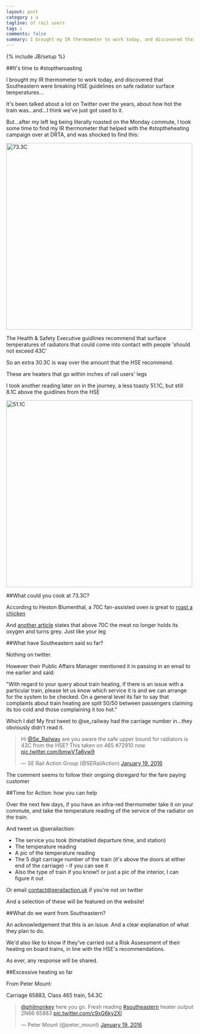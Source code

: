 ```yaml
---
layout: post
category : a
tagline: of rail users
tags : 
comments: false
summary: I brought my IR thermometer to work today, and discovered that Southeastern were breaking HSE guidelines on safe radiator surface temperatures...
---
```


{% include JB/setup %}

##It's time to #stoptheroasting

I brought my IR thermometer to work today, and discovered that Southeastern were breaking HSE guidelines on safe radiator surface temperatures...

It's been talked about a lot on Twitter over the years, about how hot the train was...and...I think we've just got used to it.

But...after my left leg being literally roasted on the Monday commute, I took some time to find my IR thermometer that helped with the #stoptheheating campaign over at DRTA, and was shocked to find this:

<img src="{{ site.url }}/images/Roasting1.PNG" alt="73.3C" style="width: 500px;"/>

The Health & Safety Executive guidlines recommend that surface temperatures of radiators that could come into contact with people 'should not exceed 43C'

So an extra 30.3C is way over the amount that the HSE recommend.

These are heaters that go within inches of rail users' legs

I took another reading later on in the journey, a less toasty 51.1C, but still 8.1C above the guidlines from the HSE

<img src="{{ site.url }}/images/Roasting2.PNG" alt="51.1C" style="width: 500px;"/>

##What could you cook at 73.3C?

According to Heston Blumenthal, a 70C fan-assisted oven is great to [roast a chicken](http://countryskillsblog.com/2012/01/27/heston-blumenthal-how-not-to-roast-a-chicken/)

And [another article](http://www.theguardian.com/lifeandstyle/2001/nov/24/foodanddrink.shopping) states that above 70C the meat no longer holds its oxygen and turns grey.  Just like your leg

##What have Southeastern said so far?

Nothing on twitter.

However their Public Affairs Manager mentioned it in passing in an email to me earlier and said:

"With regard to your query about train heating, if there is an issue with a particular train, please let us know which service it is and we can arrange for the system to be checked.  On a general level its fair to say that complaints about train heating are split 50/50 between passengers claiming its too cold and those complaining it too hot."

Which I did! My first tweet to @se_railway had the carriage number in...they obviously didn't read it.

<blockquote class="twitter-tweet" lang="en"><p lang="en" dir="ltr">Hi <a href="https://twitter.com/Se_Railway">@Se_Railway</a> are you aware the safe upper bound for radiators is 43C from the HSE?&#10;This taken on 465 #72910 now <a href="https://t.co/bmwVTa6vw9">pic.twitter.com/bmwVTa6vw9</a></p>&mdash; SE Rail Action Group (@SERailAction) <a href="https://twitter.com/SERailAction/status/689355349904773120">January 19, 2016</a></blockquote> <script async src="//platform.twitter.com/widgets.js" charset="utf-8"></script>

The comment seems to follow their ongoing disregard for the fare paying customer

##Time for Action: how you can help

Over the next few days, if you have an infra-red thermometer take it on your commute, and take the temperature reading of the service of the radiator on the train.

And tweet us @serailaction:

- The service you took (timetabled departure time, and station)
- The temperature reading
- A pic of the temperature reading
- The 5 digit carriage number of the train (it's above the doors at either end of the carriage) - if you can see it
- Also the type of train if you know!! or just a pic of the interior, I can figure it out

Or email contact@serailaction.uk if you're not on twitter

And a selection of these will be featured on the website!

##What do we want from Southeastern?

An acknowledgement that this is an issue. And a clear explanation of what they plan to do.

We'd also like to know if they've carried out a Risk Assessment of their heating on board trains, in line with the HSE's recommendations.

As ever, any response will be shared.

##Excessive heating so far

From Peter Mount:

Carriage 65883, Class 465 train, 54.3C

<blockquote class="twitter-tweet" lang="en"><p lang="en" dir="ltr"><a href="https://twitter.com/philmonkey">@philmonkey</a> here you go. Fresh reading <a href="https://twitter.com/hashtag/southeastern?src=hash">#southeastern</a> heater output 2N66 65883 <a href="https://t.co/c9xG6ky2Xl">pic.twitter.com/c9xG6ky2Xl</a></p>&mdash; Peter Mount (@peter_mount) <a href="https://twitter.com/peter_mount/status/689525628299796483">January 19, 2016</a></blockquote> <script async src="//platform.twitter.com/widgets.js" charset="utf-8"></script>
